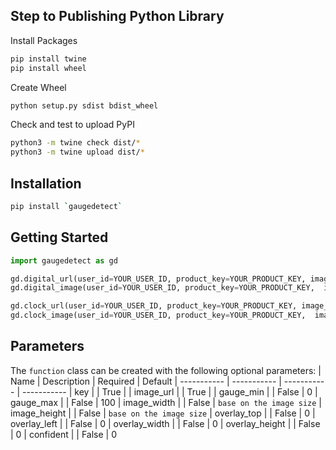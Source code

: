 ## Step to Publishing Python Library
Install Packages
```python
pip install twine
pip install wheel
```

Create Wheel 
```bash
python setup.py sdist bdist_wheel
```

Check and test to upload PyPI 
```bash
python3 -m twine check dist/*
python3 -m twine upload dist/*
```


## Installation
```bash
pip install `gaugedetect`
```


## Getting Started
```python
import gaugedetect as gd

gd.digital_url(user_id=YOUR_USER_ID, product_key=YOUR_PRODUCT_KEY, image_url=YOUR_IMAGE_URL)
gd.digital_image(user_id=YOUR_USER_ID, product_key=YOUR_PRODUCT_KEY,  image_path=YOUR_IMAGE_PATH)

gd.clock_url(user_id=YOUR_USER_ID, product_key=YOUR_PRODUCT_KEY, image_url=YOUR_IMAGE_URL)
gd.clock_image(user_id=YOUR_USER_ID, product_key=YOUR_PRODUCT_KEY,  image_path=YOUR_IMAGE_PATH)
```

## Parameters
The `function` class can be created with the following optional parameters:
| Name              | Description                        | Required    | Default
| -----------       | -----------                        | ----------- | -----------
| key               |                                    | True        |
| image_url         |                                    | True        | 
| gauge_min         |                                    | False       | 0
| gauge_max         |                                    | False       | 100 
| image_width       |                                    | False       | `base on the image size`
| image_height      |                                    | False       | `base on the image size`
| overlay_top       |                                    | False       | 0
| overlay_left      |                                    | False       | 0
| overlay_width     |                                    | False       | 0
| overlay_height    |                                    | False       | 0
| confident         |                                    | False       | 0
